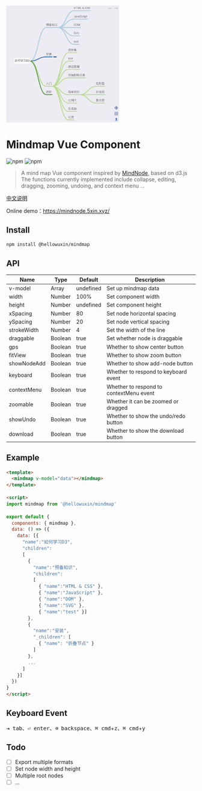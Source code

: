 <img src="./public/mindmap.jpg" width="300"/>

# Mindmap Vue Component

![npm](https://img.shields.io/npm/v/@hellowuxin/mindmap)
![npm](https://img.shields.io/npm/dm/@hellowuxin/mindmap)

> A mind map Vue component inspired by [MindNode](https://mindnode.com), based on d3.js  
> The functions currently implemented include collapse, editing, dragging, zooming, undoing, and context menu ...

[中文说明](./README.md)

Online demo：<https://mindnode.5xin.xyz/>

## Install

```sh
npm install @hellowuxin/mindmap
```

## API

| Name        | Type   | Default   | Description                                    |
| ---         | ---    | ---       | ---                                            |
| v-model     | Array  | undefined | Set up mindmap data                            |
| width       | Number | 100%      | Set component width                            |
| height      | Number | undefined | Set component height                           |
| xSpacing    | Number | 80        | Set node horizontal spacing                    |
| ySpacing    | Number | 20        | Set node vertical spacing                      |
| strokeWidth | Number | 4         | Set the width of the line                      |
| draggable   | Boolean| true      | Set whether node is draggable                  |
| gps         | Boolean| true      | Whether to show center button                  |
| fitView     | Boolean| true      | Whether to show zoom button                    |
| showNodeAdd | Boolean| true      | Whether to show add-node button                |
| keyboard    | Boolean| true      | Whether to respond to keyboard event           |
| contextMenu | Boolean| true      | Whether to respond to contextMenu event        |
| zoomable    | Boolean| true      | Whether it can be zoomed or dragged            |
| showUndo    | Boolean| true      | Whether to show the undo/redo button           |
| download    | Boolean| true      | Whether to show the download button            |

## Example

```html
<template>
  <mindmap v-model="data"></mindmap>
</template>

<script>
import mindmap from '@hellowuxin/mindmap'

export default {
  components: { mindmap },
  data: () => ({
    data: [{
      "name":"如何学习D3",
      "children":
      [
        {
          "name":"预备知识",
          "children":
          [
            { "name":"HTML & CSS" },
            { "name":"JavaScript" },
            { "name":"DOM" },
            { "name":"SVG" },
            { "name":"test" }]
        },
        {
          "name":"安装",
          "_children": [
            { "name": "折叠节点" }
          ]
        },
        ...
      ]
    }]
  })
}
</script>
```

## Keyboard Event

<kbd>⇥ tab</kbd>、<kbd>⏎ enter</kbd>、<kbd>⌫ backspace</kbd>、<kbd>⌘ cmd</kbd>+<kbd>z</kbd>、<kbd>⌘ cmd</kbd>+<kbd>y</kbd>

## Todo

- [ ] Export multiple formats
- [ ] Set node width and height
- [ ] Multiple root nodes
- [ ] ...
